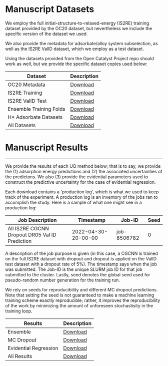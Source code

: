 # Manuscript Datasets

We employ the full initial-structure-to-relaxed-energy (IS2RE) training dataset provided by the OC20 dataset, but nevertheless we include the specific version of the dataset we used.

We also provide the metadata for adsorbate/alloy system subselection, as well as the IS2RE ValID dataset, which we employ as a test dataset.

Using the datasets provided from the Open Catalyst Project repo should work as well, but we provide the specific dataset copies used below:

| Dataset     | Description |
| ----------- | ----------- |
| OC20 Metadata      | [Download](https://www.dropbox.com/s/mmeftwz2vzy39xf/metadata.zip?dl=0)       |
| IS2RE Training   | [Download](https://www.dropbox.com/s/4p4ww2luyawz0gc/IS2RE_training_dataset.zip?dl=0)        |
| IS2RE ValID Test   | [Download](https://www.dropbox.com/s/xktcxkd0yhvn6g0/IS2RE_ValID_test_dataset.zip?dl=0)        |
| Ensemble Training Folds   | [Download](https://www.dropbox.com/s/kokjyxfdh2svx84/5_fold_ensemble_training.zip?dl=0)        |
| H* Adsorbate Datasets   | [Download](https://www.dropbox.com/s/kedowfzt9uqnd83/H_adsorbate_systems.zip?dl=0)        |
| All Datasets   | [Download](https://www.dropbox.com/s/m6zoxg6z45fs49b/datasets.zip?dl=0)        |


# Manuscript Results
___
We provide the results of each UQ method below; that is to say, we provide the (1) adsorption energy predictions and (2) the associated uncertainties of the predictons. We also (3) provide the evidential parameters used to construct the predictive uncertainty for the case of evidential regression.

Each download contains a 'production log', which is what we used to keep track of the experiment. A production log is an inventory of the jobs ran to accomplish the study. Here is a sample of what one might see in a production log:

| Job Description     | Timestamp | Job-ID     | Seed |
| ----------- | ----------- | ----------- | ----------- |
| All IS2RE CGCNN Dropout DR05 Val ID Prediction      |  2022-04-30-20-00-00       |  job-8506782      | 0       |

A description of the job purpose is given (in this case, a CGCNN is trained on the full IS2RE dataset with dropout and dropout is applied on the ValID test dataset with a dropout rate of 5%). The timestamp says when the job was submitted. The Job-ID is the unique SLURM job ID for that job submitted to the cluster. Lastly, seed denotes the global seed used for pseudo-random number generation for the training run.

We rely on seeds for reproducibility and different MC dropout predictions. Note that setting the seed is not guaranteed to make a machine learning training scheme exactly reproducible; rather, it improves the reproducibility of the work by minimizing the amount of unforeseen stochastisity in the training loop.

| Results     | Description |
| ----------- | ----------- |
| Ensemble      | [Download](https://www.dropbox.com/s/1zhkg0d1s5yoicr/ensemble_results.zip?dl=0)       |
| MC Dropout   | [Download](https://www.dropbox.com/s/l6h78ji6hn4ob5b/mc_dropout_results.zip?dl=0)       |
| Evidential Regression   | [Download](https://www.dropbox.com/s/lf0k60u1mfo3wv1/evidential_results.zip?dl=0)       |
| All Results  | [Download](https://www.dropbox.com/s/2iuokiiyfvug3v4/results.zip?dl=0)       |